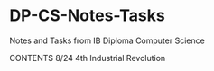 # DP-CS-Notes-Tasks
Notes and Tasks from IB Diploma Computer Science

CONTENTS
8/24  4th Industrial Revolution
